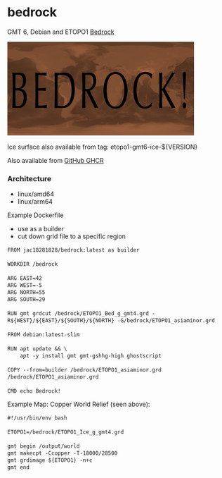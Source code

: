 # bedrock

GMT 6, Debian and ETOPO1 [Bedrock](https://hub.docker.com/r/jac18281828/bedrock)

![ETOPO1 Ice](bedrock/etopo1_small_copper.png)

Ice surface also available from tag: etopo1-gmt6-ice-${VERSION}

Also available from [GitHub GHCR](https://github.com/jac18281828/bedrock/pkgs/container/bedrock)

### Architecture
* linux/amd64 
* linux/arm64

Example Dockerfile
 - use as a builder 
 - cut down grid file to a specific region

```
FROM jac18281828/bedrock:latest as builder

WORKDIR /bedrock

ARG EAST=42
ARG WEST=-5
ARG NORTH=55
ARG SOUTH=29

RUN gmt grdcut /bedrock/ETOPO1_Bed_g_gmt4.grd -R${WEST}/${EAST}/${SOUTH}/${NORTH} -G/bedrock/ETOPO1_asiaminor.grd

FROM debian:latest-slim

RUN apt update && \
    apt -y install gmt gmt-gshhg-high ghostscript

COPY --from=builder /bedrock/ETOPO1_asiaminor.grd /bedrock/ETOPO1_asiaminor.grd

CMD echo Bedrock!
```

Example Map: Copper World Relief (seen above):

```
#!/usr/bin/env bash

ETOPO1=/bedrock/ETOPO1_Ice_g_gmt4.grd

gmt begin /output/world
gmt makecpt -Ccopper -T-18000/28500
gmt grdimage ${ETOPO1} -n+c
gmt end
```
